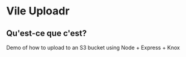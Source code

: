 Vile Uploadr
============

## Qu'est-ce que c'est?
Demo of how to upload to an S3 bucket using Node + Express + Knox
